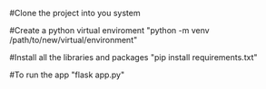 #Clone the project into you system

#Create a python virtual enviroment
"python -m venv /path/to/new/virtual/environment"

#Install all the libraries and packages
"pip install requirements.txt"

#To run the app
"flask app.py"

